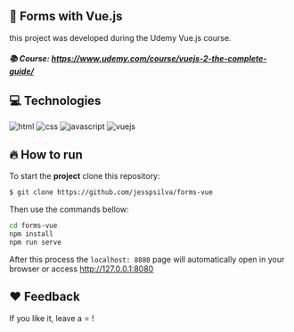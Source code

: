 ## :file_folder: Forms with Vue.js

this project was developed during the Udemy Vue.js course. 

##### :books: Course: https://www.udemy.com/course/vuejs-2-the-complete-guide/

## :computer: Technologies

![html](https://img.shields.io/badge/-HTML-orange?logo=HTML5&logoColor=white&style=for-the-badge)
![css](https://img.shields.io/badge/-CSS-blue?logo=CSS3&logoColor=white&style=for-the-badge)
![javascript](https://img.shields.io/badge/-JavaScript-yellow?logo=Javascript&logoColor=white&style=for-the-badge)
![vuejs](https://img.shields.io/badge/-Vue-4FC08D?logo=Vue.js&logoColor=white&style=for-the-badge)

## :fire: How to run

To start the **project** clone this repository:
```bash 
$ git clone https://github.com/jesspsilva/forms-vue
```
Then use the commands bellow:
```bash
cd forms-vue
npm install
npm run serve
```

After this process the `localhost: 8080` page will automatically open in your browser or access <a href="http://127.0.0.1:8080" target="_blank">http://127.0.0.1:8080</a>


## :heart: Feedback

If you like it, leave a :star: !
<br>
